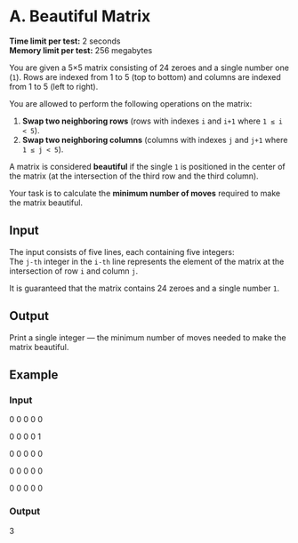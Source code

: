 # A. Beautiful Matrix

**Time limit per test:** 2 seconds  
**Memory limit per test:** 256 megabytes  

You are given a 5×5 matrix consisting of 24 zeroes and a single number one (`1`). Rows are indexed from 1 to 5 (top to bottom) and columns are indexed from 1 to 5 (left to right).  

You are allowed to perform the following operations on the matrix:  

1. **Swap two neighboring rows** (rows with indexes `i` and `i+1` where `1 ≤ i < 5`).  
2. **Swap two neighboring columns** (columns with indexes `j` and `j+1` where `1 ≤ j < 5`).  

A matrix is considered **beautiful** if the single `1` is positioned in the center of the matrix (at the intersection of the third row and the third column).  

Your task is to calculate the **minimum number of moves** required to make the matrix beautiful.

## Input
The input consists of five lines, each containing five integers:  
The `j-th` integer in the `i-th` line represents the element of the matrix at the intersection of row `i` and column `j`.  

It is guaranteed that the matrix contains 24 zeroes and a single number `1`.

## Output
Print a single integer — the minimum number of moves needed to make the matrix beautiful.

## Example

### Input

0 0 0 0 0

0 0 0 0 1

0 0 0 0 0

0 0 0 0 0

0 0 0 0 0

### Output

3
